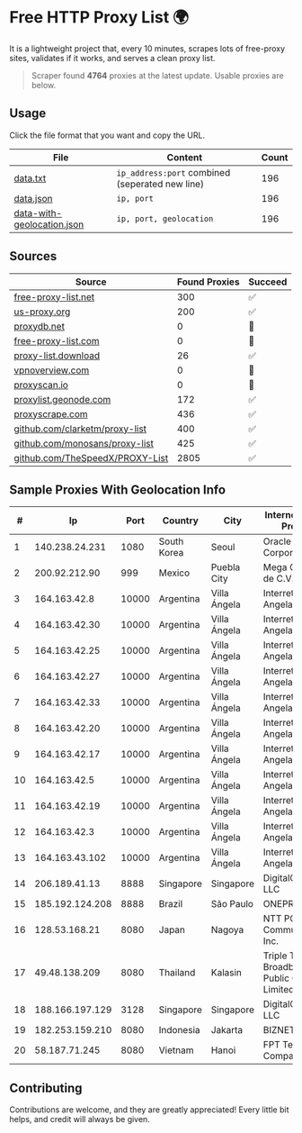 
# Free HTTP Proxy List 🌍

It is a lightweight project that, every 10 minutes, scrapes lots of free-proxy sites, validates if it works, and serves a clean proxy list.


> Scraper found **4764** proxies at the latest update. Usable proxies are below.

## Usage

Click the file format that you want and copy the URL.


|File|Content|Count|
|----|-------|-----|
|[data.txt](https://raw.githubusercontent.com/themiralay/Proxy-List-World/master/data.txt)|`ip_address:port` combined (seperated new line)|196|
|[data.json](https://raw.githubusercontent.com/themiralay/Proxy-List-World/master/data.json)|`ip, port`|196|
|[data-with-geolocation.json](https://raw.githubusercontent.com/themiralay/Proxy-List-World/master/data-with-geolocation.json)|`ip, port, geolocation`|196|

## Sources

|Source|Found Proxies|Succeed|
|------|-------------|-------|
|[free-proxy-list.net](https://free-proxy-list.net)|300|✅|
|[us-proxy.org](https://www.us-proxy.org)|200|✅|
|[proxydb.net](http://proxydb.net)|0|🚫|
|[free-proxy-list.com](https://free-proxy-list.com/?page=&port=&type%5B%5D=http&type%5B%5D=https&up_time=0&search=Search)|0|🚫|
|[proxy-list.download](https://www.proxy-list.download/HTTP)|26|✅|
|[vpnoverview.com](https://vpnoverview.com/privacy/anonymous-browsing/free-proxy-servers)|0|🚫|
|[proxyscan.io](https://www.proxyscan.io)|0|🚫|
|[proxylist.geonode.com](https://proxylist.geonode.com/api/proxy-list?limit=300&page=1&sort_by=lastChecked&sort_type=desc&protocols=http,https)|172|✅|
|[proxyscrape.com](https://api.proxyscrape.com/v2/?request=displayproxies&protocol=http&timeout=10000&country=all&ssl=all&anonymity=all)|436|✅|
|[github.com/clarketm/proxy-list](https://raw.githubusercontent.com/clarketm/proxy-list/master/proxy-list-raw.txt)|400|✅|
|[github.com/monosans/proxy-list](https://raw.githubusercontent.com/monosans/proxy-list/main/proxies/http.txt)|425|✅|
|[github.com/TheSpeedX/PROXY-List](https://raw.githubusercontent.com/TheSpeedX/PROXY-List/master/http.txt)|2805|✅|


## Sample Proxies With Geolocation Info

|#|Ip|Port|Country|City|Internet Service Provider|
|-|--|----|-------|----|-------------------------|
|1|140.238.24.231|1080|South Korea|Seoul|Oracle Corporation|
|2|200.92.212.90|999|Mexico|Puebla City|Mega Cable, S.A. de C.V.|
|3|164.163.42.8|10000|Argentina|Villa Ángela|Interret Villa Angela SRL|
|4|164.163.42.30|10000|Argentina|Villa Ángela|Interret Villa Angela SRL|
|5|164.163.42.25|10000|Argentina|Villa Ángela|Interret Villa Angela SRL|
|6|164.163.42.27|10000|Argentina|Villa Ángela|Interret Villa Angela SRL|
|7|164.163.42.33|10000|Argentina|Villa Ángela|Interret Villa Angela SRL|
|8|164.163.42.20|10000|Argentina|Villa Ángela|Interret Villa Angela SRL|
|9|164.163.42.17|10000|Argentina|Villa Ángela|Interret Villa Angela SRL|
|10|164.163.42.5|10000|Argentina|Villa Ángela|Interret Villa Angela SRL|
|11|164.163.42.19|10000|Argentina|Villa Ángela|Interret Villa Angela SRL|
|12|164.163.42.3|10000|Argentina|Villa Ángela|Interret Villa Angela SRL|
|13|164.163.43.102|10000|Argentina|Villa Ángela|Interret Villa Angela SRL|
|14|206.189.41.13|8888|Singapore|Singapore|DigitalOcean, LLC|
|15|185.192.124.208|8888|Brazil|São Paulo|ONEPROVIDER|
|16|128.53.168.21|8080|Japan|Nagoya|NTT PC Communications, Inc.|
|17|49.48.138.209|8080|Thailand|Kalasin|Triple T Broadband Public Company Limited|
|18|188.166.197.129|3128|Singapore|Singapore|DigitalOcean, LLC|
|19|182.253.159.210|8080|Indonesia|Jakarta|BIZNET|
|20|58.187.71.245|8080|Vietnam|Hanoi|FPT Telecom Company|



## Contributing

Contributions are welcome, and they are greatly appreciated! Every
little bit helps, and credit will always be given.

